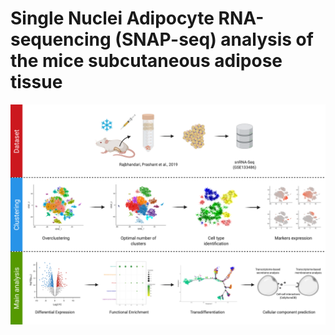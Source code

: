 # Single Nuclei Adipocyte RNA-sequencing (SNAP-seq) analysis of the mice subcutaneous adipose tissue

<img src="Workflow.png" align="center">
